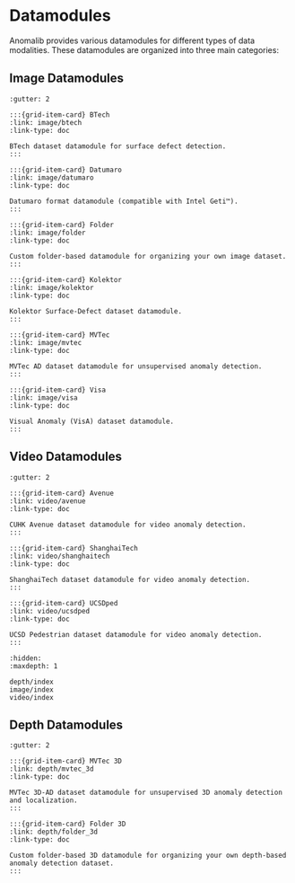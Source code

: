 # Datamodules

Anomalib provides various datamodules for different types of data modalities. These datamodules are organized into three main categories:

## Image Datamodules

```{grid} 3
:gutter: 2

:::{grid-item-card} BTech
:link: image/btech
:link-type: doc

BTech dataset datamodule for surface defect detection.
:::

:::{grid-item-card} Datumaro
:link: image/datumaro
:link-type: doc

Datumaro format datamodule (compatible with Intel Geti™).
:::

:::{grid-item-card} Folder
:link: image/folder
:link-type: doc

Custom folder-based datamodule for organizing your own image dataset.
:::

:::{grid-item-card} Kolektor
:link: image/kolektor
:link-type: doc

Kolektor Surface-Defect dataset datamodule.
:::

:::{grid-item-card} MVTec
:link: image/mvtec
:link-type: doc

MVTec AD dataset datamodule for unsupervised anomaly detection.
:::

:::{grid-item-card} Visa
:link: image/visa
:link-type: doc

Visual Anomaly (VisA) dataset datamodule.
:::
```

## Video Datamodules

```{grid} 3
:gutter: 2

:::{grid-item-card} Avenue
:link: video/avenue
:link-type: doc

CUHK Avenue dataset datamodule for video anomaly detection.
:::

:::{grid-item-card} ShanghaiTech
:link: video/shanghaitech
:link-type: doc

ShanghaiTech dataset datamodule for video anomaly detection.
:::

:::{grid-item-card} UCSDped
:link: video/ucsdped
:link-type: doc

UCSD Pedestrian dataset datamodule for video anomaly detection.
:::
```

```{toctree}
:hidden:
:maxdepth: 1

depth/index
image/index
video/index
```

## Depth Datamodules

```{grid} 2
:gutter: 2

:::{grid-item-card} MVTec 3D
:link: depth/mvtec_3d
:link-type: doc

MVTec 3D-AD dataset datamodule for unsupervised 3D anomaly detection and localization.
:::

:::{grid-item-card} Folder 3D
:link: depth/folder_3d
:link-type: doc

Custom folder-based 3D datamodule for organizing your own depth-based anomaly detection dataset.
:::
```
